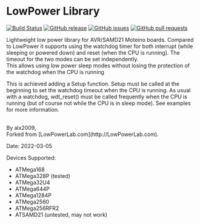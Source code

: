# LowPower Library
[![Build Status](https://app.travis-ci.com/LowPowerLab/LowPower.svg)](https://app.travis-ci.com/LowPowerLab/LowPower)
[![GitHub release](https://img.shields.io/github/release/LowPowerLab/LowPower.svg)](https://github.com/LowPowerLab/LowPower)
[![GitHub issues](https://img.shields.io/github/issues/LowPowerLab/LowPower.svg)](https://github.com/LowPowerLab/LowPower/issues)
[![GitHub pull requests](https://img.shields.io/github/issues-pr/LowPowerLab/LowPower.svg)](https://github.com/LowPowerLab/LowPower/pulls)

<p/>Lightweight low power library for AVR/SAMD21 Moteino boards. Compared to LowPower it supports using the watchdog timer for both interrupt (while sleeping or powered down) and reset (when the CPU is running). The timeout for the two modes can be set independently.
<br/>
This allows using low power sleep modes without losing the protection of the watchdog when the CPU is running
<p/>
This is achieved adding a Setup function. Setup must be called at the beginning to set the watchdog timeout when the CPU is running. As usual with a watchdog, wdt_reset() must be called frequently when the CPU is running (but of course not while the CPU is in sleep mode). See examples for more information.
<p><br/>
By alx2009,
<br/>
Forked from [LowPowerLab.com](http://LowPowerLab.com).

Date: 2022-03-05

Devices Supported:
* ATMega168
* ATMega328P (tested) 
* ATMega32U4
* ATMega644P
* ATMega1284P
* ATMega2560
* ATMega256RFR2
* ATSAMD21 (untested, may not work)

